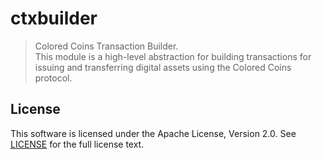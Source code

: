 # ctxbuilder

> Colored Coins Transaction Builder.<br>
> This module is a high-level abstraction for building transactions for issuing and transferring digital assets using the Colored Coins protocol.

## License

This software is licensed under the Apache License, Version 2.0.
See [LICENSE](LICENSE) for the full license text.
